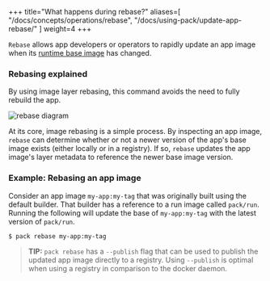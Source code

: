 
+++
title="What happens during rebase?"
aliases=[
  "/docs/concepts/operations/rebase",
  "/docs/using-pack/update-app-rebase/"
]
weight=4
+++

`Rebase` allows app developers or operators to rapidly update an app image when its [runtime base image] has changed.

<!--more-->

### Rebasing explained

By using image layer rebasing, this command avoids the need to fully rebuild the app.

![rebase diagram](/images/rebase.svg)

At its core, image rebasing is a simple process. By inspecting an app image, `rebase` can determine whether or not a
newer version of the app's base image exists (either locally or in a registry).
If so, `rebase` updates the app image's layer metadata to reference the newer base image version.

### Example: Rebasing an app image

Consider an app image `my-app:my-tag` that was originally built using the default builder.
That builder has a reference to a run image called `pack/run`.
Running the following will update the base of `my-app:my-tag` with the latest version of `pack/run`.

```bash
$ pack rebase my-app:my-tag
```

> **TIP:** `pack rebase` has a `--publish` flag that can be used to publish the updated app image directly to a registry. 
> Using `--publish` is optimal when using a registry in comparison to the docker daemon.

[runtime base image]: /docs/for-app-developers/concepts/base-images/run/
